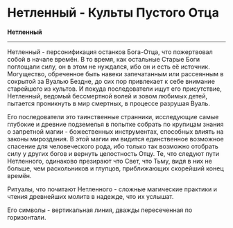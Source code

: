 # Нетленный - Культы Пустого Отца
**Нетленный**

---
Нетленный - персонификация останков Бога-Отца, что пожертвовал собой в начале времён. В то время, как остальные Старые Боги поглощали силу, он в этом не нуждался, ибо он и есть её источник. Могущество, обреченное быть навеки запечатанным или рассеянным в сокрытой за Вуалью Бездне, до сих пор привлекает к себе внимание старейшего из культов. И покуда последователи ищут его присутствие, Нетленный, ведомый бессмертной волей и зовом любимых детей, пытается проникнуть в мир смертных, в процессе разрушая Вуаль. 

Его последователи это таинственные странники, исследующие самые глубокие и древние подземелья в попытке собрать по крупицам знания о запретной магии - божественных инструментах, способных влиять на законы мироздания. В этой магии им видится единственное возможное спасение для человеческого рода, ибо только так возможно отобрать силу у других богов и вернуть целостность Отцу. Те, что следуют пути Нетленного, одинаково презирают что Свет, что Тьму, видя в них не больше, чем раскольников и глупцов, приближающих скорейший конец времён.

Ритуалы, что почитают Нетленного - сложные магические практики и чтения древнейших молитв в надежде, что их услышат.

Его символы - вертикальная линия, дважды пересеченная по горизонтали.